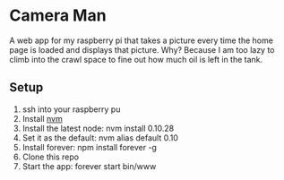 Camera Man
==========

A web app for my raspberry pi that takes a picture every time the home
page is loaded and displays that picture. Why? Because I am too lazy to
climb into the crawl space to fine out how much oil is left in the tank.

Setup
-----

1. ssh into your raspberry pu
2. Install [nvm](https://github.com/creationix/nvm)
3. Install the latest node: nvm install 0.10.28
4. Set it as the default: nvm alias default 0.10
5. Install forever: npm install forever -g
6. Clone this repo
6. Start the app: forever start bin/www
